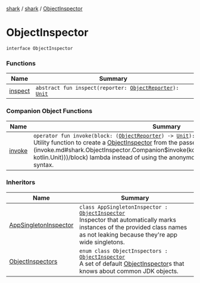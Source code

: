 [shark](../../index.md) / [shark](../index.md) / [ObjectInspector](./index.md)

# ObjectInspector

`interface ObjectInspector`

### Functions

| Name | Summary |
|---|---|
| [inspect](inspect.md) | `abstract fun inspect(reporter: `[`ObjectReporter`](../-object-reporter/index.md)`): `[`Unit`](https://kotlinlang.org/api/latest/jvm/stdlib/kotlin/-unit/index.html) |

### Companion Object Functions

| Name | Summary |
|---|---|
| [invoke](invoke.md) | `operator fun invoke(block: (`[`ObjectReporter`](../-object-reporter/index.md)`) -> `[`Unit`](https://kotlinlang.org/api/latest/jvm/stdlib/kotlin/-unit/index.html)`): `[`ObjectInspector`](./index.md)<br>Utility function to create a [ObjectInspector](./index.md) from the passed in [block](invoke.md#shark.ObjectInspector.Companion$invoke(kotlin.Function1((shark.ObjectReporter, kotlin.Unit)))/block) lambda instead of using the anonymous `object : OnHeapAnalyzedListener` syntax. |

### Inheritors

| Name | Summary |
|---|---|
| [AppSingletonInspector](../-app-singleton-inspector/index.md) | `class AppSingletonInspector : `[`ObjectInspector`](./index.md)<br>Inspector that automatically marks instances of the provided class names as not leaking because they're app wide singletons. |
| [ObjectInspectors](../-object-inspectors/index.md) | `enum class ObjectInspectors : `[`ObjectInspector`](./index.md)<br>A set of default [ObjectInspector](./index.md)s that knows about common JDK objects. |
